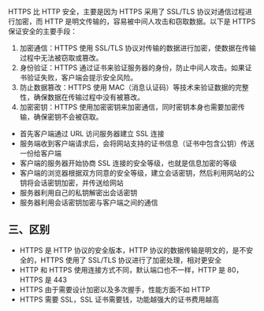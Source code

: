 HTTPS 比 HTTP 安全，主要是因为 HTTPS 采用了 SSL/TLS 协议对通信过程进行加密，而 HTTP 是明文传输的，容易被中间人攻击和窃取数据。以下是 HTTPS 保证安全的主要手段：

1. 加密通信：HTTPS 使用 SSL/TLS 协议对传输的数据进行加密，使数据在传输过程中无法被窃取或篡改。
2. 身份验证：HTTPS 通过证书来验证服务器的身份，防止中间人攻击。如果证书验证失败，客户端会提示安全风险。
3. 防止数据篡改：HTTPS 使用 MAC（消息认证码）等技术来验证数据的完整性，确保数据在传输过程中没有被篡改。
4. 加密密钥：HTTPS 使用加密密钥来加密通信，同时密钥本身也需要加密传输，确保密钥不会被窃取。

- 首先客户端通过 URL 访问服务器建立 SSL 连接
- 服务端收到客户端请求后，会将网站支持的证书信息（证书中包含公钥）传送一份给客户端
- 客户端的服务器开始协商 SSL 连接的安全等级，也就是信息加密的等级
- 客户端的浏览器根据双方同意的安全等级，建立会话密钥，然后利用网站的公钥将会话密钥加密，并传送给网站
- 服务器利用自己的私钥解密出会话密钥
- 服务器利用会话密钥加密与客户端之间的通信

## 三、区别

- HTTPS 是 HTTP 协议的安全版本，HTTP 协议的数据传输是明文的，是不安全的，HTTPS 使用了 SSL/TLS 协议进行了加密处理，相对更安全
- HTTP 和 HTTPS 使用连接方式不同，默认端口也不一样，HTTP 是 80，HTTPS 是 443
- HTTPS 由于需要设计加密以及多次握手，性能方面不如 HTTP
- HTTPS 需要 SSL，SSL 证书需要钱，功能越强大的证书费用越高
